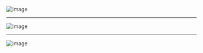 ![image](https://github.com/AbhishekKudal/InterviewQuestions/assets/102067485/3e7daec3-9775-41ad-b676-c8378418372f)

---

![image](https://github.com/AbhishekKudal/InterviewQuestions/assets/102067485/9f7c498c-497c-4dd7-9161-c64831200ae6)

---

![image](https://github.com/AbhishekKudal/InterviewQuestions/assets/102067485/152671c8-49de-418a-b1dc-ce947976a5e4)
